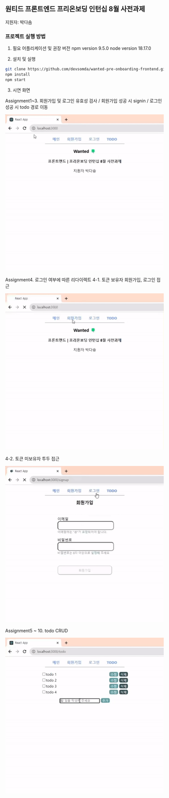 ## 원티드 프론트엔드 프리온보딩 인턴십 8월 사전과제
지원자: 박다솜


### 프로젝트 실행 방법
1. 필요 어플리케이션 및 권장 버전
  npm version 9.5.0
  node version 18.17.0
  
2. 설치 및 실행
```bash
git clone https://github.com/devsomda/wanted-pre-onboarding-frontend.git
npm install
npm start
```

3. 시연 화면

  Assignment1~3. 
  회원가입 및 로그인 유효성 검사 / 회원가입 성공 시 signin / 로그인 성공 시 todo 경로 이동

  ![img1](/assets/img1.gif)

Assignment4. 로그인 여부에 따른 리다이렉트
4-1. 토큰 보유자 회원가입, 로그인 접근

![img2](/assets/img2.gif)

4-2. 토큰 미보유자 투두 접근

![img3](/assets/img3.gif)

Assignment5 ~ 10. todo CRUD

![img4](/assets/img4.gif)


